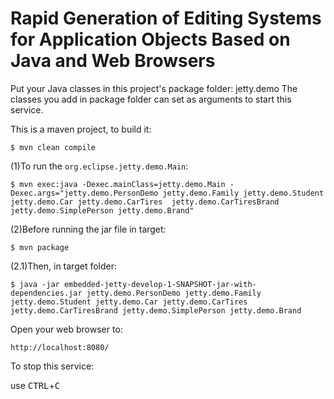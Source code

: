 Rapid Generation of Editing Systems for Application Objects Based on Java and Web Browsers
======================================
Put your Java classes in this project's package folder:  jetty.demo
The classes you add in package folder can set as arguments to start this service.

This is a maven project, to build it:

    $ mvn clean compile

(1)To run the `org.eclipse.jetty.demo.Main`:

    $ mvn exec:java -Dexec.mainClass=jetty.demo.Main -Dexec.args="jetty.demo.PersonDemo jetty.demo.Family jetty.demo.Student jetty.demo.Car jetty.demo.CarTires  jetty.demo.CarTiresBrand jetty.demo.SimplePerson jetty.demo.Brand"

(2)Before running the jar file in target:

    $ mvn package

(2.1)Then, in target folder:

    $ java -jar embedded-jetty-develop-1-SNAPSHOT-jar-with-dependencies.jar jetty.demo.PersonDemo jetty.demo.Family jetty.demo.Student jetty.demo.Car jetty.demo.CarTires  jetty.demo.CarTiresBrand jetty.demo.SimplePerson jetty.demo.Brand

Open your web browser to:

    http://localhost:8080/  

To stop this service:

  use <kbd>CTRL</kbd>+<kbd>C</kbd>


